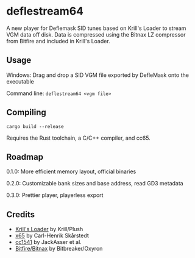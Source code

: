 # deflestream64

A new player for Deflemask SID tunes based on Krill's Loader to stream VGM data off disk.
Data is compressed using the Bitnax LZ compressor from Bitfire and included in Krill's Loader.

## Usage

Windows: Drag and drop a SID VGM file exported by DefleMask onto the executable

Command line: `deflestream64 <vgm file>`

## Compiling

`cargo build --release`

Requires the Rust toolchain, a C/C++ compiler, and cc65.

## Roadmap

0.1.0: More efficient memory layout, official binaries

0.2.0: Customizable bank sizes and base address, read GD3 metadata

0.3.0: Prettier player, playerless export

## Credits

* [Krill's Loader](https://csdb.dk/release/?id=189130) by Krill/Plush
* [x65](https://github.com/Sakrac/x65) by Carl-Henrik Skårstedt
* [cc1541](https://bitbucket.org/PTV_Claus/cc1541/src/master/) by JackAsser et al.
* [Bitfire/Bitnax](https://github.com/bboxy/bitfire) by Bitbreaker/Oxyron
